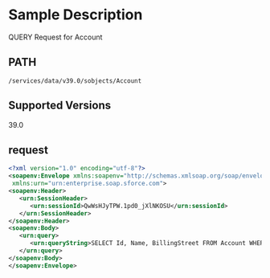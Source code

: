 # Sample Description
QUERY Request for Account

## PATH
```
/services/data/v39.0/sobjects/Account
```
## Supported Versions
39.0

## request
```xml
<?xml version="1.0" encoding="utf-8"?>  
<soapenv:Envelope xmlns:soapenv="http://schemas.xmlsoap.org/soap/envelope/"
 xmlns:urn="urn:enterprise.soap.sforce.com">
<soapenv:Header>
   <urn:SessionHeader>
      <urn:sessionId>QwWsHJyTPW.1pd0_jXlNKOSU</urn:sessionId>
   </urn:SessionHeader>
</soapenv:Header>
<soapenv:Body>
   <urn:query>
      <urn:queryString>SELECT Id, Name, BillingStreet FROM Account WHERE Name LIKE '%a%'</urn:queryString>
   </urn:query>
</soapenv:Body>
</soapenv:Envelope>
```
